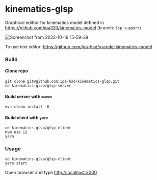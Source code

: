 # kinematics-glsp
Graphical edittor for kinematics model defined in https://github.com/ipa320/kinematics-model (branch: `lsp_support`)  

![Screenshot from 2022-10-19 15-59-39](https://user-images.githubusercontent.com/31062848/196619557-cf8ae2d1-af0a-4d0b-afcd-6db2642252d4.png)


To use text editor: https://github.com/ipa-hsd/vscode-kinematics-model

### Build
#### Clone repo
```
git clone git@github.com:ipa-hsd/kinematics-glsp.git
cd kinematics-glsp/glsp-server
```
#### Build server with `maven`
```
mvn clean install -U
```
#### Build client with `yarn`
```
cd kinematics-glsp/glsp-client
nvm use 12
yarn
```
### Usage
```
cd kinematics-glsp/glsp-client
yarn start
```
Open browser and type [http://localhost:3000](http://localhost:3000)
